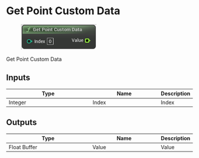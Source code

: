 # Get Point Custom Data

<div align="left" data-full-width="false">

<figure><img src="Get_Point_Custom_Data.png" alt=""><figcaption></figcaption></figure>

</div>

Get Point Custom Data

## Inputs

<table>
<thead><tr><th width="250">Type</th><th width="200">Name</th><th>Description</th></tr></thead>
<tbody>
<tr><td>Integer</td><td>Index</td><td>Index</td></tr>
</tbody>
</table>

## Outputs

<table>
<thead><tr><th width="250">Type</th><th width="200">Name</th><th>Description</th></tr></thead>
<tbody>
<tr><td>Float Buffer</td><td>Value</td><td>Value</td></tr>
</tbody>
</table>